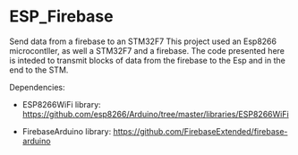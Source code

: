 # ESP_Firebase
Send data from a firebase to an STM32F7
This project used an Esp8266 microcontller, as well a STM32F7 and a firebase.
The code presented here is inteded to transmit blocks of data from the firebase to the Esp and in the end to the STM.

Dependencies:
 - ESP8266WiFi library:
https://github.com/esp8266/Arduino/tree/master/libraries/ESP8266WiFi

 - FirebaseArduino library:
https://github.com/FirebaseExtended/firebase-arduino
